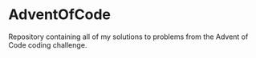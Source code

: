 # AdventOfCode
Repository containing all of my solutions to problems from the Advent of Code coding challenge.
